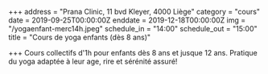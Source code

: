 +++
address = "Prana Clinic, 11 bvd Kleyer, 4000 Liège"
category = "cours"
date = 2019-09-25T00:00:00Z
enddate = 2019-12-18T00:00:00Z
img = "/yogaenfant-merc14h.jpeg"
schedule_in = "14:00"
schedule_out = "15:00"
title = "Cours de yoga enfants (dès 8 ans)"

+++
Cours collectifs d'1h pour enfants dès 8 ans et jusque 12 ans. Pratique du yoga adaptée à leur age, rire et sérénité assuré!